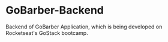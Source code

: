 # GoBarber-Backend
 Backend of GoBarber Application, which is being developed on Rocketseat's GoStack bootcamp.
